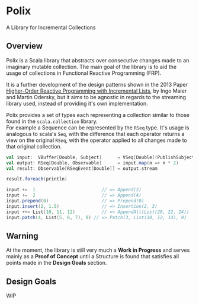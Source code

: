 # Polix
A Library for Incremental Collections

## Overview
Polix is a Scala library that abstracts over consecutive changes made to an imaginary mutable collection.
The main goal of the library is to aid the usage of collections in Functional Reactive Programming (FRP).  

It is a further development of the design patterns shown in the 2013 Paper [Higher-Order Reactive Programming with Incremental Lists](https://link.springer.com/chapter/10.1007/978-3-642-39038-8_29),
by Ingo Maier and Martin Odersky, but it aims to be agnostic in regards to the streaming library used, instead of providing it's own implementation.

Polix provides a set of types each representing a collection similar to those found in the `scala.collection` library.  
For example a Sequence can be represented by the `RSeq` type.
It's usage is analogous to scala's `Seq`, with the difference that each operator returns a view on the original `RSeq`,
with the operator applied to all changes made to that original collection.

```scala
val input:  VBuffer[Double, Subject]      = VSeq[Double](PublishSubject)
val output: RSeq[Double, Observable]      = input.map(n => n * 2)
val result: Observable[RSeqEvent[Double]] = output.stream

result.foreach(println)

input +=  1                         // => Append(2)
input +=  2                         // => Append(4)
input.prepend(0)                    // => Prepend(0)
input.insert(2, 1.5)                // => Insertion(2, 3)
input ++= List(10, 11, 12)          // => AppendAll(List(20, 22, 24))
input.patch(4, List(5, 6, 7), 0) // => Patch(3, List(10, 12, 14), 0)
```

## Warning
At the moment, the library is still very much a **Work in Progress** and serves mainly as a **Proof of Concept**
until a Structure is found that satisfies all points made in the **Design Goals** section.

## Design Goals
WIP
